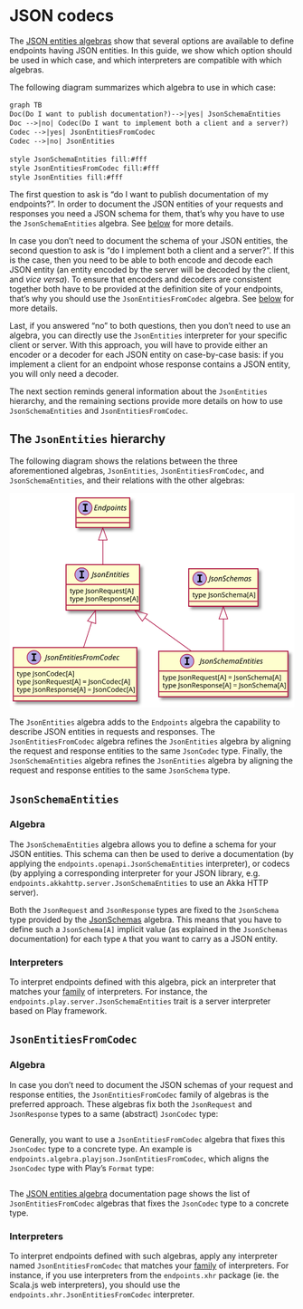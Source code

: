 # JSON codecs

The [JSON entities algebras](/algebras/json-entities.md) show that several options
are available to define endpoints having JSON entities. In this guide, we show
which option should be used in which case, and which interpreters are compatible
with which algebras.

The following diagram summarizes which algebra to use in which case:

~~~ mermaid
graph TB
Doc(Do I want to publish documentation?)-->|yes| JsonSchemaEntities
Doc -->|no| Codec(Do I want to implement both a client and a server?)
Codec -->|yes| JsonEntitiesFromCodec
Codec -->|no| JsonEntities

style JsonSchemaEntities fill:#fff
style JsonEntitiesFromCodec fill:#fff
style JsonEntities fill:#fff
~~~

The first question to ask is “do I want to publish documentation of my
endpoints?”. In order to document the JSON entities of your requests and
responses you need a JSON schema for them, that’s why you have to use the
`JsonSchemaEntities` algebra. See [below](#jsonschemaentities) for more details.

In case you don’t need to document the schema of your JSON entities, the
second question to ask is “do I implement both a client and a server?”.
If this is the case, then you need to be able to both encode and decode
each JSON entity (an entity encoded by the server will be decoded by the
client, and _vice versa_). To ensure that encoders and decoders are consistent
together both have to be provided at the definition site of your endpoints, that’s
why you should use the `JsonEntitiesFromCodec` algebra. See
[below](#jsonentitiesfromcodec) for more details.

Last, if you answered “no” to both questions, then you don’t need to use an algebra,
you can directly use the `JsonEntities` interpreter for your specific client or server.
With this approach, you will have to provide either an encoder or a decoder for each
JSON entity on case-by-case basis: if you implement a client for an endpoint whose
response contains a JSON entity, you will only need a decoder.

The next section reminds general information about the `JsonEntities` hierarchy,
and the remaining sections provide more details on how to use `JsonSchemaEntities`
and `JsonEntitiesFromCodec`.

## The `JsonEntities` hierarchy

The following diagram shows the relations between the three aforementioned algebras,
`JsonEntities`, `JsonEntitiesFromCodec`, and `JsonSchemaEntities`, and their relations
with the other algebras:

![](json-entities.svg)

The `JsonEntities` algebra adds to the `Endpoints` algebra the capability to describe
JSON entities in requests and responses. The `JsonEntitiesFromCodec` algebra refines
the `JsonEntities` algebra by aligning the request and response entities to the same
`JsonCodec` type. Finally, the `JsonSchemaEntities` algebra refines the `JsonEntities`
algebra by aligning the request and response entities to the same `JsonSchema` type.

## `JsonSchemaEntities`

### Algebra

The `JsonSchemaEntities` algebra allows you to define a schema for your JSON entities.
This schema can then be used to derive a documentation (by applying the `endpoints.openapi.JsonSchemaEntities`
interpreter), or codecs (by applying a corresponding interpreter for your JSON library, e.g.
`endpoints.akkahttp.server.JsonSchemaEntities` to use an Akka HTTP server).

Both the `JsonRequest` and `JsonResponse` types are fixed to the
`JsonSchema` type provided by the [JsonSchemas](/algebras/json-schemas.md) algebra. This means
that you have to define such a `JsonSchema[A]` implicit value (as explained in the `JsonSchemas`
documentation) for each type `A` that you want to carry as a JSON entity.

### Interpreters

To interpret endpoints defined with this algebra, pick an interpreter that matches your
[family](/algebras-and-interpreters.md#interpreters) of interpreters. For instance, the
`endpoints.play.server.JsonSchemaEntities` trait is a server interpreter based
on Play framework.

## `JsonEntitiesFromCodec`

### Algebra

In case you don’t need to document the JSON schemas of your request and response entities, the
`JsonEntitiesFromCodec` family of algebras is the preferred approach. These algebras fix both
the `JsonRequest` and `JsonResponse` types to a same (abstract) `JsonCodec` type:

~~~ scala src=../../../../../algebras/algebra/src/main/scala/endpoints/algebra/JsonEntities.scala#json-codec-type
~~~

Generally, you want to use a `JsonEntitiesFromCodec` algebra that fixes this `JsonCodec` type to
a concrete type. An example is `endpoints.algebra.playjson.JsonEntitiesFromCodec`, which
aligns the `JsonCodec` type with Play’s `Format` type:

~~~ scala src=../../../../../algebras/algebra-playjson/src/main/scala/endpoints/algebra/playjson/JsonEntitiesFromCodec.scala#type-carrier
~~~

The [JSON entities algebra](/algebras/json-entities.md#jsonentitiesfromcodec) documentation page
shows the list of `JsonEntitiesFromCodec` algebras that fixes the `JsonCodec` type to a concrete type.

### Interpreters

To interpret endpoints defined with such algebras, apply any interpreter named `JsonEntitiesFromCodec`
that matches your [family](/algebras-and-interpreters.md#interpreters) of interpreters. For instance,
if you use interpreters from the `endpoints.xhr` package (ie. the Scala.js web interpreters), you
should use the `endpoints.xhr.JsonEntitiesFromCodec` interpreter.
